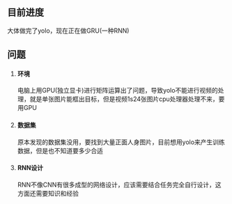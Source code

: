 ## 目前进度

大体做完了yolo，现在正在做GRU(一种RNN)

## 问题

1. #### 环境

   电脑上用GPU(独立显卡)进行矩阵运算出了问题，导致yolo不能进行视频的处理，就是单张图片能框出目标，但是视频1s24张图片cpu处理器处理不来，要用GPU

2. #### 数据集

   原本发现的数据集没用，要找到大量正面人身图片，目前想用yolo来产生训练数据，但是也不知道要多少合适

3. #### RNN设计

   RNN不像CNN有很多成型的网络设计，应该需要结合任务完全自行设计，这方面还需要知识和经验